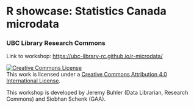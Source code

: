# R showcase: Statistics Canada microdata 
### UBC Library Research Commons
 
Link to workshop: https://ubc-library-rc.github.io/r-microdata/

<a rel="license" href="http://creativecommons.org/licenses/by/4.0/"><img alt="Creative Commons License" style="border-width:0" src="https://i.creativecommons.org/l/by/4.0/88x31.png" /></a><br />This work is licensed under a <a rel="license" href="http://creativecommons.org/licenses/by/4.0/">Creative Commons Attribution 4.0 International License</a>.

This workshop is developed by Jeremy Buhler (Data Librarian, Research Commons) and Siobhan Schenk (GAA). 
